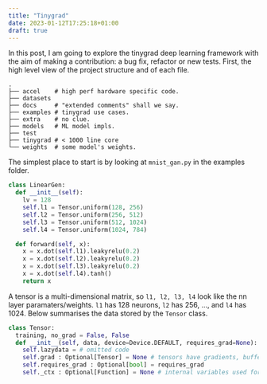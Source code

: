 ```yaml
---
title: "Tinygrad"
date: 2023-01-12T17:25:18+01:00
draft: true
---
```


In this post, I am going to explore the tinygrad deep learning framework with the aim of making a contribution: a bug fix, refactor or new tests. First, the high level view of the project structure and of each file.

```
.
├── accel    # high perf hardware specific code.
├── datasets
├── docs     # "extended comments" shall we say.
├── examples # tinygrad use cases.
├── extra    # no clue.
├── models   # ML model impls.
├── test
├── tinygrad # < 1000 line core
└── weights  # some model's weights.
```

The simplest place to start is by looking at `mnist_gan.py` in the examples folder.

```python
class LinearGen:
  def __init__(self):
    lv = 128
    self.l1 = Tensor.uniform(128, 256)
    self.l2 = Tensor.uniform(256, 512)
    self.l3 = Tensor.uniform(512, 1024)
    self.l4 = Tensor.uniform(1024, 784)

  def forward(self, x):
    x = x.dot(self.l1).leakyrelu(0.2)
    x = x.dot(self.l2).leakyrelu(0.2)
    x = x.dot(self.l3).leakyrelu(0.2)
    x = x.dot(self.l4).tanh()
    return x
```

A tensor is a multi-dimensional matrix, so `l1, l2, l3, l4` look like the nn layer paramaters/weights. `l1` has 128 neurons, `l2` has 256, ..., and `l4` has 1024. Below summarises the data stored by the `Tensor` class.

```python
class Tensor:
  training, no_grad = False, False
  def __init__(self, data, device=Device.DEFAULT, requires_grad=None):
    self.lazydata = # omitted code
    self.grad : Optional[Tensor] = None # tensors have gradients, buffers do not
    self.requires_grad : Optional[bool] = requires_grad
    self._ctx : Optional[Function] = None # internal variables used for autograd graph construction
```